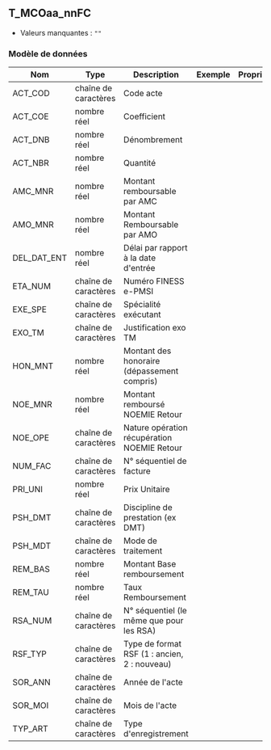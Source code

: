 <!-- SPDX-License-Identifier: MPL-2.0 -->
## T_MCOaa_nnFC

- Valeurs manquantes : `""`

### Modèle de données

|Nom|Type|Description|Exemple|Propriétés|
|-|-|-|-|-|
|ACT_COD|chaîne de caractères|Code acte|||
|ACT_COE|nombre réel|Coefficient|||
|ACT_DNB|nombre réel|Dénombrement|||
|ACT_NBR|nombre réel|Quantité|||
|AMC_MNR|nombre réel|Montant remboursable par AMC|||
|AMO_MNR|nombre réel|Montant Remboursable par AMO|||
|DEL_DAT_ENT|nombre réel|Délai par rapport à la date d'entrée|||
|ETA_NUM|chaîne de caractères|Numéro FINESS e-PMSI|||
|EXE_SPE|chaîne de caractères|Spécialité exécutant|||
|EXO_TM|chaîne de caractères|Justification exo TM|||
|HON_MNT|nombre réel|Montant des honoraire (dépassement compris)|||
|NOE_MNR|nombre réel|Montant remboursé NOEMIE Retour|||
|NOE_OPE|chaîne de caractères|Nature opération récupération NOEMIE Retour|||
|NUM_FAC|chaîne de caractères|N° séquentiel de facture|||
|PRI_UNI|nombre réel|Prix Unitaire|||
|PSH_DMT|chaîne de caractères|Discipline de prestation (ex DMT)|||
|PSH_MDT|chaîne de caractères|Mode de traitement|||
|REM_BAS|nombre réel|Montant Base remboursement|||
|REM_TAU|nombre réel|Taux Remboursement|||
|RSA_NUM|chaîne de caractères| N° séquentiel (le même que pour les RSA)|||
|RSF_TYP|chaîne de caractères|Type de format RSF (1 : ancien, 2 : nouveau)|||
|SOR_ANN|chaîne de caractères|Année de l'acte|||
|SOR_MOI|chaîne de caractères|Mois de l'acte|||
|TYP_ART|chaîne de caractères|Type d'enregistrement|||
